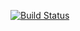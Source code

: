 [![Build Status](https://api.travis-ci.com/erkanerturk/nodejs-restfull-api-example.svg)](https://travis-ci.com/erkanerturk/nodejs-restfull-api-example)
